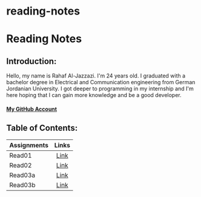 # reading-notes
# Reading Notes
## Introduction:
Hello, my name is Rahaf Al-Jazzazi. I'm 24 years old. I graduated with a bachelor degree in Electrical and Communication engineering from German Jordanian University. I got deeper to programming in my internship and I'm here hoping that I can gain more knowledge and be a good developer.
#### [My GitHub Account](https://github.com/RahafJ96) 




## Table of Contents:

| Assignments   | Links         |
| ------------- |:-------------:|
| Read01       | [Link](read01.md) | 
| Read02     | [Link](read02.md)    |
| Read03a       | [Link](read03a.md) | 
| Read03b     | [Link](read03b.md)    |
